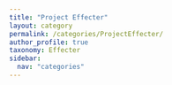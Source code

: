 ```yaml
---
title: "Project Effecter"
layout: category
permalink: /categories/ProjectEffecter/
author_profile: true
taxonomy: Effecter
sidebar:
  nav: "categories"
---
```

